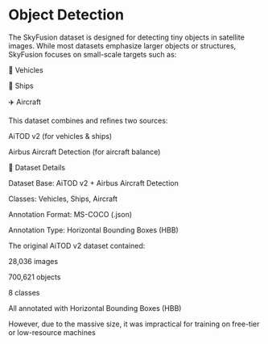 # Object Detection

The SkyFusion dataset is designed for detecting tiny objects in satellite images. While most datasets emphasize larger objects or structures, SkyFusion focuses on small-scale targets such as:

🚗 Vehicles

🚢 Ships

✈️ Aircraft

This dataset combines and refines two sources:

AiTOD v2 (for vehicles & ships)

Airbus Aircraft Detection (for aircraft balance)

📂 Dataset Details

Dataset Base: AiTOD v2 + Airbus Aircraft Detection

Classes: Vehicles, Ships, Aircraft

Annotation Format: MS-COCO (.json)

Annotation Type: Horizontal Bounding Boxes (HBB)

The original AiTOD v2 dataset contained:

28,036 images

700,621 objects

8 classes

All annotated with Horizontal Bounding Boxes (HBB)

However, due to the massive size, it was impractical for training on free-tier or low-resource machines
